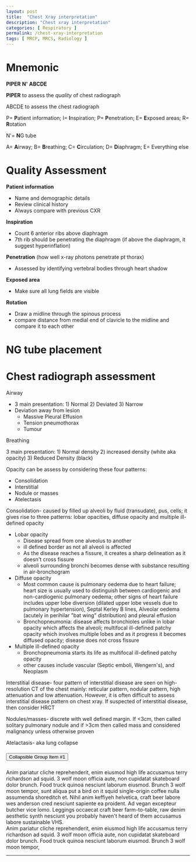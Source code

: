 ```yaml
---
layout: post
title:  "Chest Xray interpretation"
description: "Chest xray interpretation"
categories: [ Respiratory ] 
permalink: /chest-xray-interpretation
tags: [ MRCP, MRCS, Radiology ]
---
```


# Mnemonic

**PIPER** **N'** **ABCDE** 

**PIPER** to assess the *quality* of chest radiograph 

ABCDE to assess the chest radiograph 

P= **P**atient information; I= **I**nspiration; P= **P**enetration; E= **E**xposed areas; R= **R**otation

N'= **N**G tube 

A= **A**irway; B= **B**reathing; C= **C**irculation; D= **D**iaphragm; E= Everything else

# Quality Assessment

**Patient information** 

- Name and demographic details
- Review clinical history
- Always compare with previous CXR

**Inspiration** 

- Count 6 anterior ribs above diaphragm
- 7th rib should be penetrating the diaphragm (if above the diaphragm, it suggest hyperinflation)

**Penetration** (how well x-ray photons penetrate pt thorax)

- Assessed by identifying vertebral bodies through heart shadow

**Exposed area** 

- Make sure all lung fields are visible

**Rotation**

- Draw a midline through the spinous process
- compare distance from medial end of clavicle to the midline and compare it to each other

# NG tube placement

# Chest radiograph assessment

Airway 

- 3 main presentation: 1) Normal 2) Deviated 3) Narrow
- Deviation away from lesion
    - Massive Pleural Effusion
    - Tension pneumothorax
    - Tumour

Breathing

3 main presentation: 1) Normal density 2) increased density (white aka opacity) 3) Reduced Density (black) 

Opacity can be assess by considering these four patterns: 

- Consolidation
- Interstitial
- Nodule or masses
- Atelectasis

Consolidation- caused by filled up alveoli by fluid (transudate), pus, cells; it gives rise to three patterns: lobar opacities, diffuse opacity and multiple ill-defined opacity 

- Lobar opacity
    - Disease spread from one alveolus to another
    - ill defined border as not all alveoli is affected
    - As the disease reaches a fissure, it creates a sharp delineation as it doesn't cross fissure
    - alveoli surrounding bronchi becomes dense with substance resulting in air-bronchogram
- Diffuse opacity
    - Most common cause is pulmonary oedema due to heart failure; heart size is usually used to distinguish between cardiogenic and non-cardiogenic pulmonary oedema; other signs of heart failure includes upper lobe diversion (dilated upper lobe vessels due to pulmonary hypertension), Septal Kerley B lines, Alveolar oedema (acutely in perihilar "bat wing" distribution) and pleural effusion
    - Bronchopneumonia: disease affects bronchioles unlike in lobar opacity which affects the alveoli; multifocal ill-defined patchy opacity which involves multiple lobes and as it progress it becomes diffused opacity; disease does not cross fissure
- Multiple ill-defined opacity
    - Bronchopneumonia starts its life as multifocal ill-defined patchy opacity
    - other causes include vascular (Septic emboli, Wengern's), and Neoplasm

Interstitial disease- four pattern of interstitial disease are seen on high-resolution CT of the chest mainly: reticular pattern, nodular pattern, high attenuation and low attenuation. However, it is often difficult to assess interstitial disease pattern on chest xray. If suspected of interstitial disease, then consider HRCT 

Nodules/masses- discrete with well defined margin. If <3cm, then called solitary pulmonary nodule and if >3cm then called mass and considered malignancy unless otherwise proven

Atelactasis- aka lung collapse


<div id="accordion">
  <div class="card">
    <div class="card-header" id="headingOne">
      <h5 class="mb-0">
        <button class="btn btn-link" data-toggle="collapse" data-target="#collapseOne" aria-expanded="true" aria-controls="collapseOne">
          Collapsible Group Item #1
        </button>
      </h5>
    </div>
    <div id="collapseOne" class="collapse" aria-labelledby="headingOne" data-parent="#accordion">
      <div class="card-body">
        Anim pariatur cliche reprehenderit, enim eiusmod high life accusamus terry richardson ad squid. 3 wolf moon officia aute, non cupidatat skateboard dolor brunch. Food truck quinoa nesciunt laborum eiusmod. Brunch 3 wolf moon tempor, sunt aliqua put a bird on it squid single-origin coffee nulla assumenda shoreditch et. Nihil anim keffiyeh helvetica, craft beer labore wes anderson cred nesciunt sapiente ea proident. Ad vegan excepteur butcher vice lomo. Leggings occaecat craft beer farm-to-table, raw denim aesthetic synth nesciunt you probably haven't heard of them accusamus labore sustainable VHS.
      </div>
    </div>
  </div>  
</div>

<div class="alert alert-dark" role="alert">
  Anim pariatur cliche reprehenderit, enim eiusmod high life accusamus terry richardson ad squid. 3 wolf moon officia aute, non cupidatat skateboard dolor brunch. Food truck quinoa nesciunt laborum eiusmod. Brunch 3 wolf moon tempor,
</div>

---
